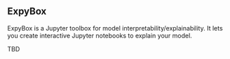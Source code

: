 ## ExpyBox
ExpyBox is a Jupyter toolbox for model interpretability/explainability.
It lets you create interactive Jupyter notebooks to explain your model.

TBD 